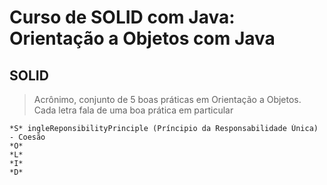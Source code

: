 # Curso de SOLID com Java: Orientação a Objetos com Java

## SOLID
> Acrônimo, conjunto de 5 boas práticas em Orientação a Objetos. Cada letra fala de uma boa prática em particular
```
*S* ingleReponsibilityPrinciple (Príncipio da Responsabilidade Única) - Coesão
*O*
*L*
*I*
*D*
```

